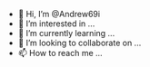 - 👋 Hi, I’m @Andrew69i
- 👀 I’m interested in ...
- 🌱 I’m currently learning ...
- 💞️ I’m looking to collaborate on ...
- 📫 How to reach me ...

<!---
Andrew69i/Andrew69i is a ✨ special ✨ repository because its `README.md` (this file) appears on your GitHub profile.
You can click the Preview link to take a look at your changes.
--->
